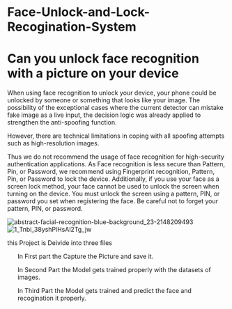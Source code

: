 #  Face-Unlock-and-Lock-Recogination-System
<h1> Can you unlock face recognition with a picture on your device </h1>
<p> When using face recognition to unlock your device, your phone could be unlocked by someone or something that looks like your image. The possibility of the exceptional cases where the current detector can mistake fake image as a live input, the decision logic was already applied to strengthen the anti-spoofing function.

However, there are technical limitations in coping with all spoofing attempts such as high-resolution images.

Thus we do not recommend the usage of face recognition for high-security authentication applications. As Face recognition is less secure than Pattern, Pin, or Password, we recommend using Fingerprint recognition, Pattern, Pin, or Password to lock the device.
Additionally, if you use your face as a screen lock method, your face cannot be used to unlock the screen when turning on the device. You must unlock the screen using a pattern, PIN, or password you set when registering the face. Be careful not to forget your pattern, PIN, or password. </p>
![abstract-facial-recognition-blue-background_23-2148209493](https://user-images.githubusercontent.com/60054130/119249396-eaeff080-bbb5-11eb-9e88-dd98f05a840e.jpg)
![1_Tnbi_38yshPlHsAl2Tg_jw](https://user-images.githubusercontent.com/60054130/119249429-212d7000-bbb6-11eb-8fa6-3028322617d2.jpeg)

<p> this Project is Deivide into three files </p>
<ul> In First part the Capture the Picture and save it. </ul>
<ul> In Second Part the Model gets trained properly with the datasets of images. </ul>
<ul> In Third Part the Model gets trained and predict the face and recogination it properly. </ul>